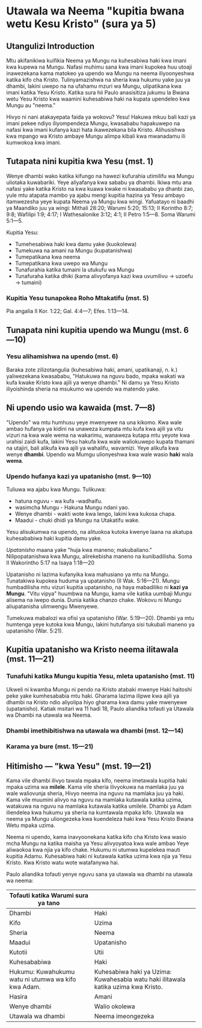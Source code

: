# Utawala wa Neema "kupitia bwana wetu Kesu Kristo" (sura ya 5)

## Utangulizi Introduction

Mtu akifanikiwa kuifikia Neema ya Mungu na kuhesabiwa haki kwa imani kwa kupewa na Mungu. Nafasi muhimu sana kwa imani kupokea huu utoaji inawezekana kama matokeo ya upendo wa Mungu na neema iliyoonyeshwa katika kifo cha Kristo. Tulinyamazishwa na sheria kwa hukumu yake juu ya dhambi, lakini uwepo na na ufahamu mzuri wa Mungu, ulipatikana kwa imani katika Yesu Kristo. Katika sura hii Paulo anasisitiza jukumu la Bwana wetu Yesu Kristo kwa waamini kuhesabiwa haki na kupata upendeleo kwa Mungu au "neema."

Hivyo ni nani atakayepata faida ya wokovu? Yesu! Hakuwa mkuu bali kazi ya imani pekee ndiyo iliyompendeza Mungu, kwasababu hapakuwepo na nafasi kwa imani kufanya kazi hata ikawezekana bila Kristo. Alihusishwa kwa mpango wa Kristo ambaye Mungu alimpa kibali kwa mwanadamu ili kumwokoa kwa imani.

## Tutapata nini kupitia kwa Yesu (mst. 1)

Wenye dhambi wako katika kifungo na hawezi kufurahia utimilifu wa Mungu uliotaka kuwabariki. Yeye aliyafanya kwa sababu ya dhambi. Ikiwa mtu ana nafasi yake katika Kristo na kwa kuawa kwake ni kwasababu ya dhanbi zao, yule mtu atapata mambo ya ajabu mengi kupitia hazina ya Yesu ambayo itamwezesha yeye kupata Neema ya Mungu kwa wingi. Yafuatayo ni baadhi ya Maandiko juu ya wingi: Mithali 28:20; Warumi 5:20; 15:13; II Korintho 8:7; 9:8; Wafilipi 1:9; 4:17; I Wathesalonike 3:12; 4:1; II Petro 1:5—8. Soma Warumi 5:1—5.

Kupitia Yesu:

- Tumehesabiwa haki kwa damu yake (kuokolewa)
- Tumekuwa na amani na Mungu (kupatanishwa)
- Tumepatikana kwa neema
- Tumepatikana kwa uwepo wa Mungu
- Tunafurahia katika tumaini la utukufu wa Mungu
- Tunafuraha katika dhiki (kama alivyofanya kazi kwa uvumilivu -> uzoefu -> tumaini)

### Kupitia Yesu tunapokea Roho Mtakatifu (mst. 5)

Pia angalia II Kor. 1:22; Gal. 4:4—7; Efes. 1:13—14.

## Tunapata nini kupitia upendo wa Mungu (mst. 6—10)

### Yesu alihamishwa na upendo (mst. 6)

Baraka zote zilizotangulia (kuhesabiwa haki, amani, upatikanaji, n. k.) yaliwezekana kwasababu, "Hatukuwa na nguvu bado, mpaka wakati wa kufa kwake Kristo kwa ajili ya wenye dhambi." Ni damu ya Yesu Kristo iliyoishinda sheria na msukumo wa upendo wa matendo yake.

## Ni upendo usio wa kawaida (mst. 7—8)

"Upendo" wa mtu humhusu yeye mwenyewe na una kikomo. Kwa wale ambao hufanya ya kidini na unaweza kumpata mtu kufa kwa ajili ya vitu vizuri na kwa wale wema na wakarimu, wanaweza kutapa mtu yeyote kwa urahisi zaidi kufa, lakini Yesu hakufa kwa wale waliokuwepo kupata thamani na utajiri, bali alikufa kwa ajili ya wahalifu, wavamizi. Yeye alikufa kwa wenye **dhambi**. Upendo wa Mumgu ulionyeshwa kwa wale wasio **haki** wala **wema**.

### Upendo hufanya kazi ya upatanisho (mst. 9—10)

Tuliuwa wa ajabu kwa Mungu. Tulikuwa:

- hatuna nguvu - wa kufa -wadhaifu.
- wasimcha Mungu - Hakuna Mungu ndani yao.
- Wenye dhambi - wakti wote kwa lengo, lakini kwa kukosa chapa.
- Maadui - chuki dhidi ya Mungu na Utakatifu wake.

Yesu alisukumwa na upendo, na alituokoa kutoka kwenye laana na akatupa kuhesababiwa haki kupitia damu yake.

_Upatanisho_ maana yake "huja kwa maneno; makubaliano." Nilipopatanishwa kwa Mungu, alirekebisha maneno na kunibadilisha. Soma II Wakorintho 5:17 na Isaya 1:18—20

Upatanisho ni lazima kufanyika kwa mahusiano ya mtu na Mungu. Tunatakiwa kupokea huduma ya upatanisho (II Wak. 5:16—21). Mungu humbadilisha mtu vizuri kupitia upatanisho, na haya mabadiliko ni **kazi ya Mungu**. "Vitu vipya" huumbwa na Mungu, kama vile katika uumbaji Mungu alisema na iwepo dunia. Dunia katika chanzo chake. Wokovu ni Mungu aliupatanisha ulimwengu Mwenyewe.

Tumekuwa mabalozi wa ofisi ya upatanisho (War. 5:19—20). Dhambi ya mtu humtenga yeye kutoka kwa Mungu, lakini hutufanya sisi tukubali maneno ya upatanisho (War. 5:21).

## Kupitia upatanisho wa Kristo neema ilitawala (mst. 11—21)

### Tunafuhi katika Mungu kupitia Yesu, mleta upatanisho (mst. 11)

Ukweli ni kwamba Mungu ni pendo na Kristo atabaki mwenye Haki haitoshi peke yake kumhesababia mtu haki. Gharama lazima ilipwe kwa ajili ya dhambi na Kristo ndio aliyolipa hiyo gharama kwa damu yake mwenyewe (upatanisho). Katiak msitari wa 11 hadi 18, Paulo aliandika tofauti ya Utawala wa Dhambi na utawala wa Neema.

### Dhambi imethibitishwa na utawala wa dhambi (mst. 12—14)

### Karama ya bure (mst. 15—21)

## Hitimisho — "kwa Yesu" (mst. 19—21)

Kama vile dhambi ilivyo tawala mpaka kifo, neema imetawala kupitia haki mpaka uzima wa **milele**. Kama vile sheria ilivyokuwa na mamlaka juu ya wale waliovunja sheria, Hivyo neema ina nguvu na mamlaka juu ya haki. Kama vile muumini alivyo na nguvu na mamlaka kutawala katika uzima, watakuwa na nguvu na mamlaka kutawala katika umilele. Dhambi ya Adam iliendelea kwa hukumu ya sheria na kumtawala mpaka kifo. Utawala wa neema ya Mungu uliongezeka kwa kuendeleza haki kwa Yesu Kristo Bwana Wetu mpaka uzima.

Neema ni upendo, kama inavyoonekana katika kifo cha Kristo kwa wasio mcha Mungu na katika maisha ya Yesu alivyoyatoa kwa wale ambao Yeye aliwaokoa kwa njia ya kifo chake. Hukumu ni utumwa kupelekea mauti kupitia Adamu. Kuhesabiwa haki ni kutawala katika uzima kwa njia ya Yesu Kristo. Kwa Kristo watu wote watafanywa hai.

Paulo aliandika tofauti yenye nguvu sana ya utawala wa dhambi na utawala wa neema:

| Tofauti katika Warumi sura ya tano                  |                                                                                    |
| --------------------------------------------------- | ---------------------------------------------------------------------------------- |
| Dhambi                                              | Haki                                                                               |
| Kifo                                                | Uzima                                                                              |
| Sheria                                              | Neema                                                                              |
| Maadui                                              | Upatanisho                                                                         |
| Kutotii                                             | Utii                                                                               |
| Kuhesababiwa                                        | Haki                                                                               |
| Hukumu: Kuwahukumu watu ni utumwa wa kifo kwa Adam. | Kuhesabiwa haki ya Uzima: Kuwahesabia watu haki ilitawala katika uzima kwa Kristo. |
| Hasira                                              | Amani                                                                              |
| Wenye dhambi                                        | Walio okolewa                                                                      |
| Utawala wa dhambi                                   | Neema imeongezeka                                                                  |
